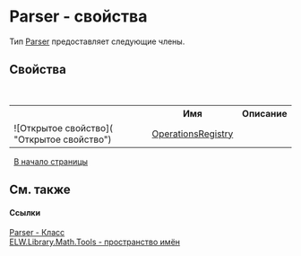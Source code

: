 # Parser - свойства
 

Тип <a href="T_ELW_Library_Math_Tools_Parser">Parser</a> предоставляет следующие члены.


## Свойства
&nbsp;<table><tr><th></th><th>Имя</th><th>Описание</th></tr><tr><td>![Открытое свойство]( "Открытое свойство")</td><td><a href="P_ELW_Library_Math_Tools_Parser_OperationsRegistry">OperationsRegistry</a></td><td /></tr></table>&nbsp;
<a href="#parser---свойства">В начало страницы</a>

## См. также


#### Ссылки
<a href="T_ELW_Library_Math_Tools_Parser">Parser - Класс</a><br /><a href="N_ELW_Library_Math_Tools">ELW.Library.Math.Tools - пространство имён</a><br />